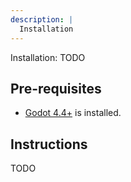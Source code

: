 ```yaml
---
description: |
  Installation
---
```


Installation: TODO

## Pre-requisites

- [Godot 4.4+](https://godotengine.org/) is installed.

## Instructions

TODO
